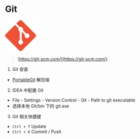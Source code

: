 # Git

<img src="../image/git/logo_git.png" title="Git" width="100">

> [https://git-scm.com/](https://git-scm.com/)

1. Git 安装
  - [PortableGit](https://git-scm.com/download/win) 解压缩
2. IDEA 中配置 Git
  - File - Settings - Version Control - Git - Path to git executable
  - 选择本地 Git/bin 下的 git.exe
3. Git 相关快捷键
  - `Ctrl + T` Update
  - `Ctrl + K` Commit / Push